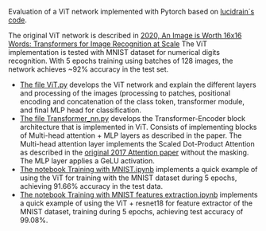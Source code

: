 Evaluation of a ViT network implemented with Pytorch based on [lucidrain´s code](https://github.com/lucidrains/vit-pytorch). 

The original ViT network is described in [2020, An Image is Worth 16x16 Words: Transformers for Image Recognition at Scale](https://openreview.net/pdf?id=YicbFdNTTy) The ViT implementation is tested with MNIST dataset for numerical digits recognition. With 5 epochs training using batches of 128 images, the network achieves ~92% accuracy in the test set.

- [The file ViT.py](ViT.py) develops the ViT network and explain the different layers and processing of the images (processing to patches, positional encoding and concatenation of the class token, transformer module, and final MLP head for classification.
- [The file Transformer_nn.py](Transformer_nn.py) develops the Transformer-Encoder block architecture that is implemented in ViT. Consists of implementing blocks of Multi-head attention + MLP layers as described in the paper. The Multi-head attention layer implements the Scaled Dot-Product Attention as described in the [original 2017 Attention paper](https://arxiv.org/pdf/1706.03762) without the masking. The MLP layer applies a GeLU activation.
- [The notebook Training with MNIST.ipynb](Training%20with%20MNIST.ipynb) implements a quick example of using the ViT for training with the MNIST dataset during 5 epochs, achieving 91.66% accuracy in the test data.
- [The notebook Training with MNIST features extraction.ipynb](Training%20with%20MNIST%20features%20extraction.ipynb) implements a quick example of using the ViT + resnet18 for feature extractor of the MNIST dataset, training during 5 epochs, achieving test accuracy of 99.08%.
